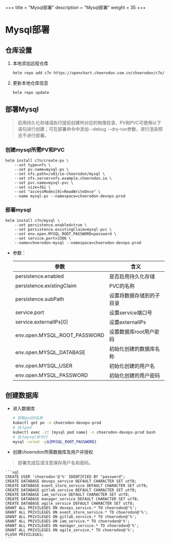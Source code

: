 +++
title = "Mysql部署"
description = "Mysql部署"
weight = 35
+++

# Mysql部署

## 仓库设置

1. 本地添加远程仓库

    ```
    helm repo add c7n https://openchart.choerodon.com.cn/choerodon/c7n/
    ```
1. 更新本地仓库信息

    ```
    helm repo update 
    ```

## 部署Mysql

<blockquote class="note">
启用持久化存储请执行提前创建所对应的物理目录，PV和PVC可使用以下语句进行创建；可在部署命令中添加--debug --dry-run参数，进行渲染预览不进行部署。
</blockquote>

### 创建mysql所需PV和PVC

```shell
helm install c7n/create-pv \
    --set type=nfs \
    --set pv.name=mysql-pv \
    --set nfs.path=/u01/io-choerodon/mysql \
    --set nfs.server=nfs.example.choerodon.io \
    --set pvc.name=mysql-pvc \
    --set size=3Gi \
    --set "accessModes[0]=ReadWriteOnce" \
    --name mysql-pv --namespace=choerodon-devops-prod
```

### 部署mysql

```shell
helm install c7n/mysql \
    --set persistence.enabled=true \
    --set persistence.existingClaim=mysql-pvc \
    --set env.open.MYSQL_ROOT_PASSWORD=password \
    --set service.port=3306 \
    --name=choerodon-mysql --namespace=choerodon-devops-prod
```

- 参数：

    参数 | 含义 
    --- |  --- 
    persistence.enabled|是否启用持久化存储
    persistence.existingClaim|PVC的名称
    persistence.subPath|设置将数据存储到的子目录
    service.port|设置service端口号
    service.externalIPs[0]|设置externalIPs
    env.open.MYSQL_ROOT_PASSWORD|设置数据库root用户密码
    env.open.MYSQL_DATABASE|初始化创建的数据库名称
    env.open.MYSQL_USER|初始化创建的用户名
    env.open.MYSQL_PASSWORD|初始化创建的用户密码

## 创建数据库

- 进入数据库

    ```bash
    # 获取pod的名称
    kubectl get po -n choerodon-devops-prod
    # 进入pod
    kubectl exec -it [mysql pod name] -n choerodon-devops-prod bash
    # 进入mysql命令行
    mysql -uroot -p${MYSQL_ROOT_PASSWORD}
    ```

- 创建choerodon所需数据库及用户并授权

<blockquote class="note">
部署完成后请注意保存用户名和密码。
</blockquote>

    ```sql
    CREATE USER 'choerodon'@'%' IDENTIFIED BY "password";
    CREATE DATABASE devops_service DEFAULT CHARACTER SET utf8;
    CREATE DATABASE event_store_service DEFAULT CHARACTER SET utf8;
    CREATE DATABASE gitlab_service DEFAULT CHARACTER SET utf8;
    CREATE DATABASE iam_service DEFAULT CHARACTER SET utf8;
    CREATE DATABASE manager_service DEFAULT CHARACTER SET utf8;
    CREATE DATABASE agile_service DEFAULT CHARACTER SET utf8;
    GRANT ALL PRIVILEGES ON devops_service.* TO choerodon@'%';
    GRANT ALL PRIVILEGES ON event_store_service.* TO choerodon@'%';
    GRANT ALL PRIVILEGES ON gitlab_service.* TO choerodon@'%';
    GRANT ALL PRIVILEGES ON iam_service.* TO choerodon@'%';
    GRANT ALL PRIVILEGES ON manager_service.* TO choerodon@'%';
    GRANT ALL PRIVILEGES ON agile_service.* TO choerodon@'%';
    FLUSH PRIVILEGES;
    ```